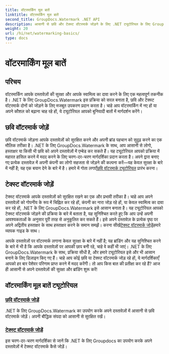 ```yaml
---
title: वॉटरमार्किंग मूल बातें
linktitle: वॉटरमार्किंग मूल बातें
second_title: GroupDocs.Watermark .NET API
description: आसानी से छवि और टेक्स्ट वॉटरमार्क जोड़ने के लिए .NET ट्यूटोरियल के लिए GroupDocs.Watermark खोजें। पालन करने में आसान इन मार्गदर्शिकाओं से अपने दस्तावेज़ों को सुरक्षित रखें।
weight: 20
url: /hi/net/watermarking-basics/
type: docs
---
```

# वॉटरमार्किंग मूल बातें

## परिचय
वॉटरमार्किंग आपके दस्तावेज़ों की सुरक्षा और आपके स्वामित्व का दावा करने के लिए एक महत्वपूर्ण तकनीक है। .NET के लिए GroupDocs.Watermark इस प्रक्रिया को सरल बनाता है, छवि और टेक्स्ट वॉटरमार्क दोनों को जोड़ने के लिए मजबूत उपकरण प्रदान करता है। चाहे आप वॉटरमार्किंग में नए हों या अपने कौशल को बढ़ाना चाह रहे हों, ये ट्यूटोरियल आपको बुनियादी बातों में मार्गदर्शन करेंगे।

## छवि वॉटरमार्क जोड़ें

छवि वॉटरमार्क जोड़ना आपके दस्तावेज़ों को सुरक्षित करने और अपनी ब्रांड पहचान को सुदृढ़ करने का एक मौलिक तरीका है। .NET के लिए GroupDocs.Watermark के साथ, आप आसानी से लोगो, हस्ताक्षर या किसी भी छवि को अपने दस्तावेज़ों में एम्बेड कर सकते हैं। यह ट्यूटोरियल आपको प्रक्रिया में महारत हासिल करने में मदद करने के लिए चरण-दर-चरण मार्गदर्शिका प्रदान करता है। अपने द्वारा बनाए गए प्रत्येक दस्तावेज़ में अपनी कंपनी का लोगो सहजता से जोड़ने की कल्पना करें—यह केवल सुरक्षा के बारे में नहीं है; यह एक बयान देने के बारे में है। हमारे में गोता लगाएँ[छवि वॉटरमार्क ट्यूटोरियल](./add-image-watermark/) प्रारंभ करना।

## टेक्स्ट वॉटरमार्क जोड़ें

 टेक्स्ट वॉटरमार्क आपके दस्तावेज़ों को सुरक्षित रखने का एक और प्रभावी तरीका है। चाहे आप अपने दस्तावेज़ों को गोपनीय के रूप में चिह्नित कर रहे हों, कंपनी का नारा जोड़ रहे हों, या केवल स्वामित्व का दावा कर रहे हों, .NET के लिए GroupDocs.Watermark इसे आसान बनाता है। यह ट्यूटोरियल आपको टेक्स्ट वॉटरमार्क जोड़ने की प्रक्रिया के बारे में बताता है, यह सुनिश्चित करते हुए कि आप उन्हें अपनी आवश्यकताओं के अनुसार पूरी तरह से अनुकूलित कर सकते हैं। इसे अपने दस्तावेज़ के प्रत्येक पृष्ठ पर अपने अद्वितीय हस्ताक्षर के साथ हस्ताक्षर करने के समान समझें। करना सीखें[टेक्स्ट वॉटरमार्क जोड़ें](./add-text-watermark/)हमारे व्यापक गाइड के साथ।

आपके दस्तावेज़ों पर वॉटरमार्क लगाना केवल सुरक्षा के बारे में नहीं है; यह ब्रांडिंग और यह सुनिश्चित करने के बारे में भी है कि आपके दस्तावेज़ों पर आपकी छाप बनी रहे, चाहे वे कहीं भी जाएं। .NET के लिए GroupDocs.Watermark के साथ, प्रक्रिया सीधी है, और हमारे ट्यूटोरियल इसे और भी आसान बनाने के लिए डिज़ाइन किए गए हैं। चाहे आप कोई छवि या टेक्स्ट वॉटरमार्क जोड़ रहे हों, ये मार्गदर्शिकाएँ आपको हर बार पेशेवर परिणाम प्राप्त करने में मदद करेंगी। तो आप किस बात की प्रतीक्षा कर रहे हैं? आज ही आसानी से अपने दस्तावेज़ों की सुरक्षा और ब्रांडिंग शुरू करें!

## वॉटरमार्किंग मूल बातें ट्यूटोरियल
### [छवि वॉटरमार्क जोड़ें](./add-image-watermark/)
.NET के लिए GroupDocs.Watermark का उपयोग करके अपने दस्तावेज़ों में आसानी से छवि वॉटरमार्क जोड़ें। अपनी बौद्धिक संपदा को आसानी से सुरक्षित रखें।
### [टेक्स्ट वॉटरमार्क जोड़ें](./add-text-watermark/)
इस चरण-दर-चरण मार्गदर्शिका से जानें कि .NET के लिए Groupdocs का उपयोग करके अपने दस्तावेज़ों में टेक्स्ट वॉटरमार्क कैसे जोड़ें।